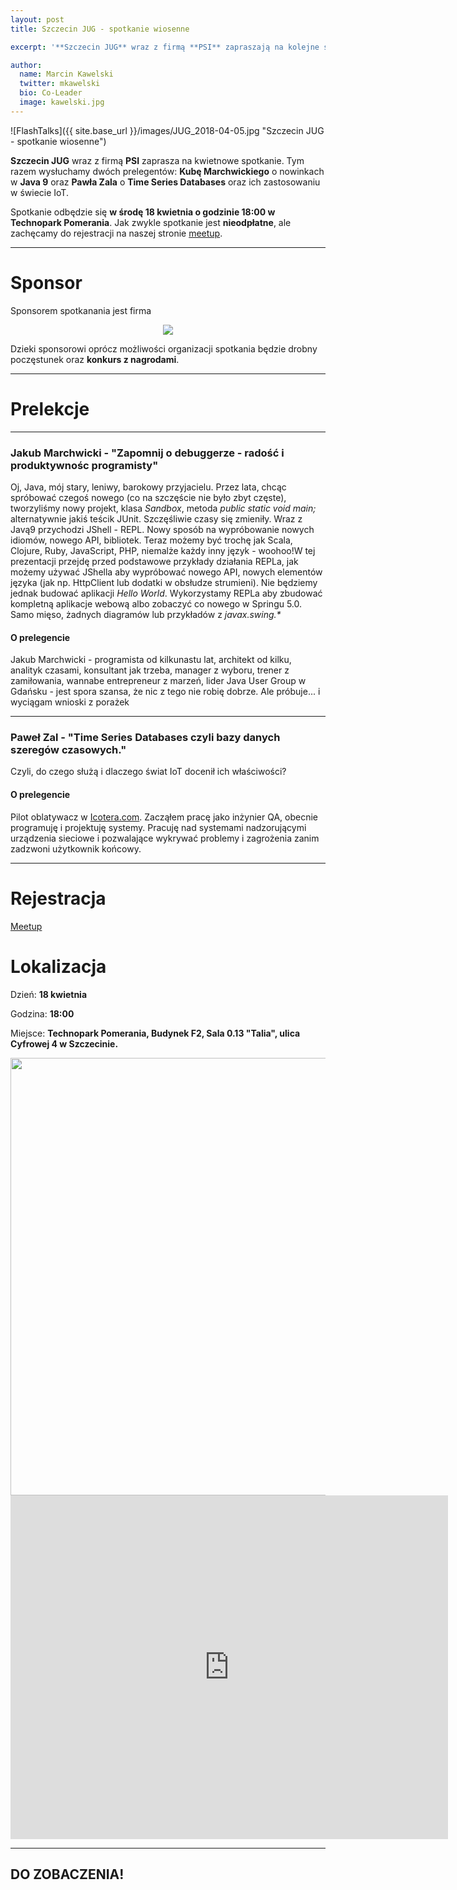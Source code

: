 ```yaml
---
layout: post
title: Szczecin JUG - spotkanie wiosenne

excerpt: '**Szczecin JUG** wraz z firmą **PSI** zapraszają na kolejne spotkanie, które odbędzie się **w środę 18 kwietnia o godzinie 18:00 w Technopark Pomerania**. Posłuchamy o nowinkach w Java 9 oraz o Time Series Databases ...'

author:
  name: Marcin Kawelski
  twitter: mkawelski
  bio: Co-Leader
  image: kawelski.jpg
---
```


![FlashTalks]({{ site.base_url }}/images/JUG_2018-04-05.jpg "Szczecin JUG - spotkanie wiosenne")

**Szczecin JUG** wraz z firmą **PSI** zaprasza na kwietnowe spotkanie. Tym razem wysłuchamy dwóch prelegentów: **Kubę Marchwickiego** o nowinkach w **Java 9** oraz **Pawła Zala** o **Time Series Databases** oraz ich zastosowaniu w świecie IoT.

Spotkanie odbędzie się **w środę 18 kwietnia o godzinie 18:00 w Technopark Pomerania**. Jak zwykle spotkanie jest **nieodpłatne**, ale zachęcamy do rejestracji na naszej stronie [meetup](https://www.meetup.com/Szczecin-Java-Users-Group/).

***

# Sponsor

Sponsorem spotkanania jest firma

<div style="text-align: center">
<a href="http://www.psi.pl/"><img style="max-width: 500px" src="{{ site.base_url }}/images/sponsors/logo_psi.png"></a>
</div>

Dzieki sponsorowi oprócz możliwości organizacji spotkania będzie drobny poczęstunek oraz **konkurs z nagrodami**.

***

# Prelekcje

***

### Jakub Marchwicki - "Zapomnij o debuggerze - radość i produktywnośc programisty"

Oj, Java, mój stary, leniwy, barokowy przyjacielu. Przez lata, chcąc spróbować czegoś nowego (co na szczęście nie było zbyt częste), tworzyliśmy nowy projekt, klasa _Sandbox_, metoda _public static void main;_ alternatywnie jakiś teścik JUnit. Szczęśliwie czasy się zmieniły. Wraz z Javą9 przychodzi JShell - REPL. Nowy sposób na wypróbowanie nowych idiomów, nowego API, bibliotek. Teraz możemy być trochę jak Scala, Clojure, Ruby, JavaScript, PHP, niemalże każdy inny język - woohoo!W tej prezentacji przejdę przed podstawowe przykłady działania REPLa, jak możemy używać JShella aby wypróbować nowego API, nowych elementów języka (jak np. HttpClient lub dodatki w obsłudze strumieni). Nie będziemy jednak budować aplikacji _Hello World_. Wykorzystamy REPLa aby zbudować kompletną aplikacje webową albo zobaczyć co nowego w Springu 5.0. Samo mięso, żadnych diagramów lub przykładów z _javax.swing.*_

#### O prelegencie

Jakub Marchwicki - programista od kilkunastu lat, architekt od kilku, analityk czasami, konsultant jak trzeba, manager z wyboru, trener z zamiłowania, wannabe entrepreneur z marzeń, lider Java User Group w Gdańsku - jest spora szansa, że nic z tego nie robię dobrze. Ale próbuje... i wyciągam wnioski z porażek

***

### Paweł Zal - "Time Series Databases czyli bazy danych szeregów czasowych."

Czyli, do czego służą i dlaczego świat IoT docenił ich właściwości?

#### O prelegencie

Pilot oblatywacz w [Icotera.com](https://icotera.com/). Zacząłem pracę jako inżynier QA, obecnie programuję i projektuję systemy. Pracuję nad systemami nadzorującymi urządzenia sieciowe i pozwalające wykrywać problemy i zagrożenia zanim zadzwoni użytkownik końcowy.

***

# Rejestracja

[Meetup](https://www.meetup.com/Szczecin-Java-Users-Group/)


# Lokalizacja
Dzień: **18 kwietnia**

Godzina: **18:00**

Miejsce: **Technopark Pomerania, Budynek F2, Sala 0.13 "Talia", ulica Cyfrowej 4 w Szczecinie.**

<div style="text-align: center">
	<img style="width: 700px" src="{{ site.base_url }}/images/technopark-bud-f2.png">
  <iframe src="https://www.google.com/maps/embed?pb=!1m18!1m12!1m3!1d2376.0313419445138!2d14.534005216059274!3d53.45002598000088!2m3!1f0!2f0!3f0!3m2!1i1024!2i768!4f13.1!3m3!1m2!1s0x47aa095010ddeac3%3A0x77358a1f557f82b9!2sTechnopark+Pomerania+-+Szczeci%C5%84ski+Park+Naukowo+-+Technologiczny!5e0!3m2!1sen!2spl!4v1509120094006" width="700" height="550" frameborder="0" style="border:0" allowfullscreen></iframe>
</div>

***

## DO ZOBACZENIA!

